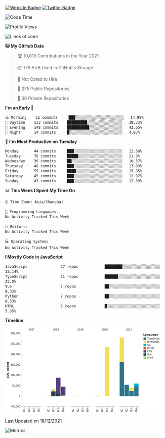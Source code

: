 [![Website Badge](https://img.shields.io/badge/-caos.me-444444?style=flat&logo=Google-Chrome&logoColor=f2f2f2&link=https://caos.me)](https://caos.me)
[![Twitter Badge](https://img.shields.io/badge/-@caosbad-1da1f2?style=flat&labelColor=1ca0f1&logo=twitter&logoColor=white&link=https://twitter.com/caosbad)](https://twitter.com/caosbad)



<!--START_SECTION:waka-->
![Code Time](http://img.shields.io/badge/Code%20Time-3%20hrs%2031%20mins-blue)

![Profile Views](http://img.shields.io/badge/Profile%20Views-32-blue)

![Lines of code](https://img.shields.io/badge/From%20Hello%20World%20I%27ve%20Written-843%20Thousand%20lines%20of%20code-blue)

**🐱 My GitHub Data** 

> 🏆 10,019 Contributions in the Year 2021
 > 
> 📦 179.8 kB Used in GitHub's Storage 
 > 
> 🚫 Not Opted to Hire
 > 
> 📜 275 Public Repositories 
 > 
> 🔑 36 Private Repositories  
 > 
**I'm an Early 🐤** 

```text
🌞 Morning    52 commits     ███░░░░░░░░░░░░░░░░░░░░░░   14.99% 
🌆 Daytime    133 commits    █████████░░░░░░░░░░░░░░░░   38.33% 
🌃 Evening    148 commits    ██████████░░░░░░░░░░░░░░░   42.65% 
🌙 Night      14 commits     █░░░░░░░░░░░░░░░░░░░░░░░░   4.03%

```
📅 **I'm Most Productive on Tuesday** 

```text
Monday       44 commits     ███░░░░░░░░░░░░░░░░░░░░░░   12.68% 
Tuesday      76 commits     █████░░░░░░░░░░░░░░░░░░░░   21.9% 
Wednesday    36 commits     ██░░░░░░░░░░░░░░░░░░░░░░░   10.37% 
Thursday     48 commits     ███░░░░░░░░░░░░░░░░░░░░░░   13.83% 
Friday       55 commits     ████░░░░░░░░░░░░░░░░░░░░░   15.85% 
Saturday     45 commits     ███░░░░░░░░░░░░░░░░░░░░░░   12.97% 
Sunday       43 commits     ███░░░░░░░░░░░░░░░░░░░░░░   12.39%

```


📊 **This Week I Spent My Time On** 

```text
⌚︎ Time Zone: Asia/Shanghai

💬 Programming Languages: 
No Activity Tracked This Week

🔥 Editors: 
No Activity Tracked This Week

💻 Operating System: 
No Activity Tracked This Week

```

**I Mostly Code in JavaScript** 

```text
JavaScript               27 repos            ████████░░░░░░░░░░░░░░░░░   32.14% 
TypeScript               21 repos            ██████░░░░░░░░░░░░░░░░░░░   25.0% 
Vue                      7 repos             ██░░░░░░░░░░░░░░░░░░░░░░░   8.33% 
Python                   7 repos             ██░░░░░░░░░░░░░░░░░░░░░░░   8.33% 
HTML                     5 repos             █░░░░░░░░░░░░░░░░░░░░░░░░   5.95%

```


**Timeline**

![Chart not found](https://raw.githubusercontent.com/caosbad/caosbad/master/charts/bar_graph.png) 


 Last Updated on 18/12/2021
<!--END_SECTION:waka-->


![Metrics](https://github.com/caosbad/CaosBad/blob/master/github-metrics.svg)
